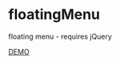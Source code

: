 # floatingMenu
floating menu - requires jQuery


[DEMO](https://vladthecodeimpaler.github.io/floatingMenu/)